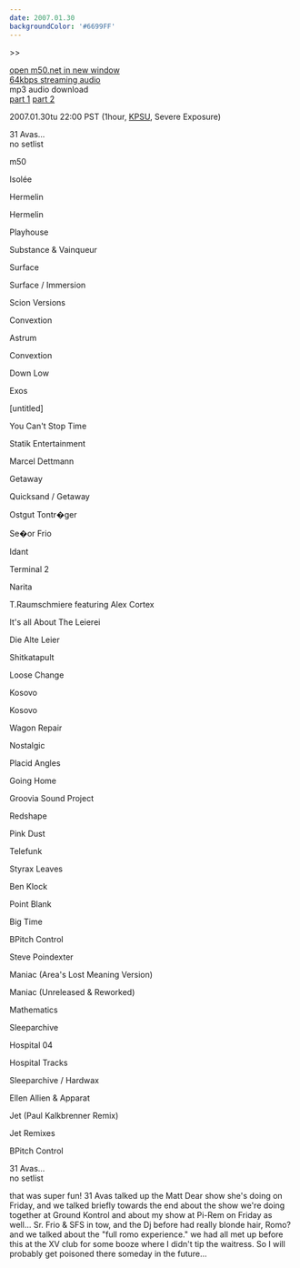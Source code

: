 ```yaml
---
date: 2007.01.30
backgroundColor: '#6699FF'
---
```


\>>

[open m50.net in new window  
](http://m50.net/)[64kbps streaming audio](http://m50.net/streamed/2007.01.30\(64\).ra)  
mp3 audio download  
[part 1](http://m50.net/streamed/2007.01.30pt1\(64\).mp3) [part 2](http://m50.net/streamed/2007.01.30pt2\(64\).mp3)

2007.01.30tu 22:00 PST (1hour, [KPSU](http://www.sushiwabi.com/), Severe Exposure)  

31 Avas...  
no setlist  

m50  

Isolée

Hermelin

Hermelin

Playhouse

Substance & Vainqueur

Surface

Surface / Immersion

Scion Versions

Convextion

Astrum

Convextion

Down Low

Exos

\[untitled\]

You Can't Stop Time

Statik Entertainment

Marcel Dettmann

Getaway

Quicksand / Getaway

Ostgut Tontr�ger

Se�or Frio

Idant

Terminal 2

Narita

T.Raumschmiere featuring Alex Cortex

It's all About The Leierei

Die Alte Leier

Shitkatapult

Loose Change

Kosovo

Kosovo

Wagon Repair

Nostalgic

Placid Angles

Going Home

Groovia Sound Project

Redshape

Pink Dust

Telefunk

Styrax Leaves

Ben Klock

Point Blank

Big Time

BPitch Control

Steve Poindexter

Maniac (Area's Lost Meaning Version)

Maniac (Unreleased & Reworked)

Mathematics

Sleeparchive

Hospital 04

Hospital Tracks

Sleeparchive / Hardwax

Ellen Allien & Apparat

Jet (Paul Kalkbrenner Remix)

Jet Remixes

BPitch Control


31 Avas...  
no setlist  

that was super fun! 31 Avas talked up the Matt Dear show she's doing on Friday, and we talked briefly towards the end about the show we're doing together at Ground Kontrol and about my show at Pi-Rem on Friday as well... Sr. Frio & SFS in tow, and the Dj before had really blonde hair, Romo? and we talked about the "full romo experience." we had all met up before this at the XV club for some booze where I didn't tip the waitress. So I will probably get poisoned there someday in the future...